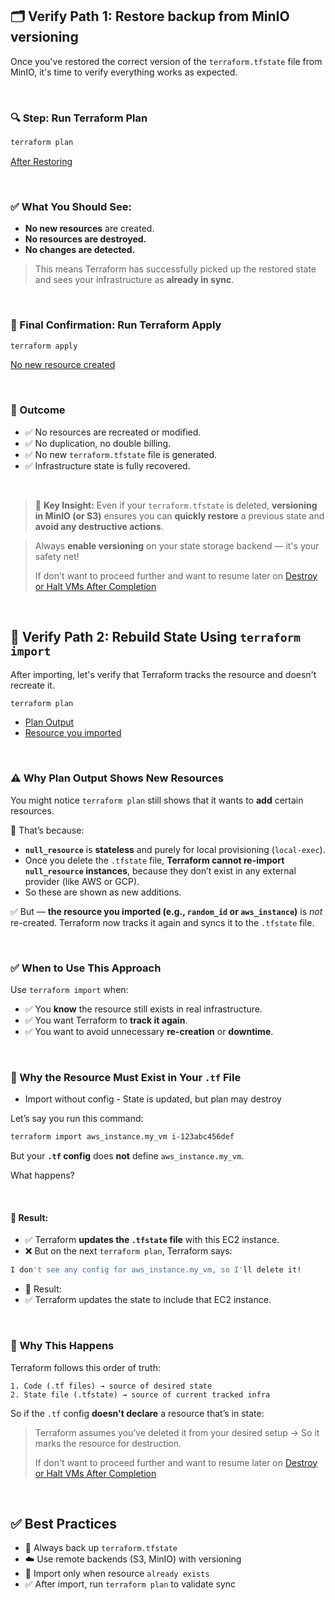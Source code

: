 ## 🗂 Verify Path 1: Restore backup from MinIO versioning

Once you've restored the correct version of the `terraform.tfstate` file from MinIO, it's time to verify everything works as expected.

<br>

### 🔍 Step: Run Terraform Plan

```bash
terraform plan
```

[After Restoring](./assets/after_restoring_plan.png)

<br>

### ✅ What You Should See:

* **No new resources** are created.
* **No resources are destroyed.**
* **No changes are detected.**

> This means Terraform has successfully picked up the restored state and sees your infrastructure as **already in sync**.

<br>

### 🧪 Final Confirmation: Run Terraform Apply

```bash
terraform apply
```

[No new resource created](./assets/no_changes.png)

<br>

### 📌 Outcome

* ✅ No resources are recreated or modified.
* ✅ No duplication, no double billing.
* ✅ No new `terraform.tfstate` file is generated.
* ✅ Infrastructure state is fully recovered.

<br>

> 🎯 **Key Insight:**
> Even if your `terraform.tfstate` is deleted, **versioning in MinIO (or S3)** ensures you can **quickly restore** a previous state and **avoid any destructive actions**.

> Always **enable versioning** on your state storage backend — it's your safety net!
>
> If don't want to proceed further and want to resume later on 
> [Destroy or Halt VMs After Completion](../../README.md#-destroy-or-halt-vms-after-scenario-completion)

<br>

## 🔁 Verify Path 2: Rebuild State Using `terraform import`

After importing, let's verify that Terraform tracks the resource and doesn't recreate it.

```bash
terraform plan
```

- [Plan Output](./assets/verify_import.png)
- [Resource you imported](./assets/import_id.png)

<br>

### ⚠️ Why Plan Output Shows New Resources

You might notice `terraform plan` still shows that it wants to **add** certain resources.

🧠 That’s because:

* **`null_resource`** is **stateless** and purely for local provisioning (`local-exec`).
* Once you delete the `.tfstate` file, **Terraform cannot re-import `null_resource` instances**, because they don’t exist in any external provider (like AWS or GCP).
* So these are shown as new additions.

✅ But — **the resource you imported (e.g., `random_id` or `aws_instance`)** is *not* re-created.
Terraform now tracks it again and syncs it to the `.tfstate` file.

<br>

### ✅ When to Use This Approach

Use `terraform import` when:

* ✅ You **know** the resource still exists in real infrastructure.
* ✅ You want Terraform to **track it again**.
* ✅ You want to avoid unnecessary **re-creation** or **downtime**.

<br>

### 🧠 Why the Resource Must Exist in Your `.tf` File

- Import without config - State is updated, but plan may destroy

Let’s say you run this command:

```bash
terraform import aws_instance.my_vm i-123abc456def
```

But your **`.tf` config** does **not** define `aws_instance.my_vm`.

What happens?

<br>

#### 🔄 Result:

* ✅ Terraform **updates the `.tfstate` file** with this EC2 instance.
* ❌ But on the next `terraform plan`, Terraform says:

```bash
I don't see any config for aws_instance.my_vm, so I'll delete it!
```

- 🔄 Result:
- ✅ Terraform updates the state to include that EC2 instance.

<br>

### 🚨 Why This Happens

Terraform follows this order of truth:

```
1. Code (.tf files) → source of desired state  
2. State file (.tfstate) → source of current tracked infra
```

So if the `.tf` config **doesn't declare** a resource that’s in state:

> Terraform assumes you’ve deleted it from your desired setup
> → So it marks the resource for destruction.
>
> If don't want to proceed further and want to resume later on 
> [Destroy or Halt VMs After Completion](../../README.md#-destroy-or-halt-vms-after-scenario-completion)

<br>

## ✅ Best Practices
- 💾 Always back up `terraform.tfstate`
- ☁️ Use remote backends (S3, MinIO) with versioning
- 🧪 Import only when resource `already exists`
- ✅ After import, run `terraform plan` to validate sync

